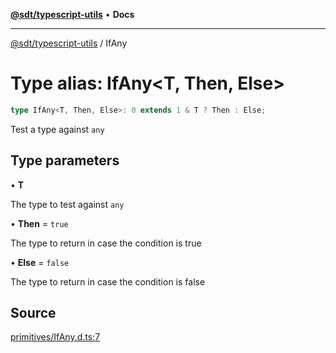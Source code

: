 [**@sdt/typescript-utils**](../README.md) • **Docs**

***

[@sdt/typescript-utils](../globals.md) / IfAny

# Type alias: IfAny\<T, Then, Else\>

```ts
type IfAny<T, Then, Else>: 0 extends 1 & T ? Then : Else;
```

Test a type against `any`

## Type parameters

• **T**

The type to test against `any`

• **Then** = `true`

The type to return in case the condition is true

• **Else** = `false`

The type to return in case the condition is false

## Source

[primitives/IfAny.d.ts:7](https://github.com/sylvaindethier/typescript-utils/blob/da053667786f5d5e5c1616510ec7f7cc66f058b4/types/primitives/IfAny.d.ts#L7)
